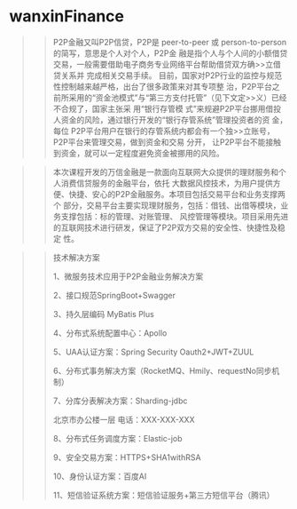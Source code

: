 # wanxinFinance

>>P2P金融又叫P2P信贷，P2P是 peer-to-peer 或 person-to-person 的简写，意思是个人对个人，P2P金
>>融是指个人与个人间的小额借贷交易，一般需要借助电子商务专业网络平台帮助借贷双方确>>立借贷关系并
>>完成相关交易手续。 目前，国家对P2P行业的监控与规范性控制越来越严格，出台了很多政策来对其专项整
>>治，P2P平台之 前所采用的“资金池模式”与“第三方支付托管”（见下文定>>义）已经不合规了，国家主张采
>>用“银行存管模 式”来规避P2P平台挪用借投人资金的风险，通过银行开发的“银行存管系统”管理投资者的资
>>金，每位 P2P平台用户在银行的存管系统内都会有一个独>>立账号，P2P平台来管理交易，做到资金和交易
>>分开， 让P2P平台不能接触到资金，就可以一定程度避免资金被挪用的风险。

>>本次课程开发的万信金融是一款面向互联网大众提供的理财服务和个人消费信贷服务的金融平台，依托
>>大数据风控技术，为用户提供方便、快捷、安心的P2P金融服务。本项目包括交易平台和业务支撑两个
>>部分，交易平台主要实现理财服务，包括：借钱、出借等模块，业务支撑包括：标的管理、对账管理、
>>风控管理等模块。项目采用先进的互联网技术进行研发，保证了P2P双方交易的安全性、快捷性及稳定
>>性。

>> 技术解决方案
>>
>>1、微服务技术应用于P2P金融业务解决方案
>>
>>2、接口规范SpringBoot+Swagger
>>
>>3、持久层编码 MyBatis Plus
>>
>>4、分布式系统配置中心：Apollo
>>
>>5、UAA认证方案：Spring Security Oauth2+JWT+ZUUL
>>
>>6、分布式事务解决方案（RocketMQ、Hmily、requestNo同步机制）
>>
>>7、分库分表解决方案：Sharding-jdbc
>>
>>北京市办公楼一层 电话：XXX-XXX-XXX
>>
>>8、分布式任务调度方案：Elastic-job
>>
>>9、安全交易方案：HTTPS+SHA1withRSA
>>
>>10、身份认证方案：百度AI
>>
>>11、短信验证系统方案：短信验证服务+第三方短信平台（腾讯）

